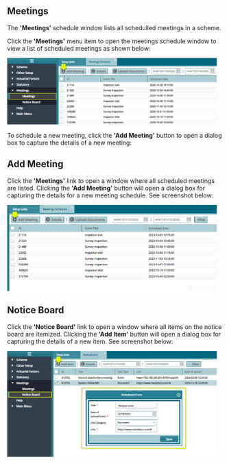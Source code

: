 ## Meetings

The **'Meetings'** schedule window lists all schedulled meetings in a scheme. 

Click the **'Meetings'** menu item to open the meetings schedule window
to view a list of scheduled meetings as shown below:

<img  alt="Meetings" width="97%" height="auto"  class="center"  src="../.vuepress/public/schemesetup/image121.png">  


To schedule a new meeting, click the **'Add Meeting'** button to open a
dialog box to capture the details of a new meeting:

## Add Meeting

Click the **'Meetings'** link to open a window where all scheduled
meetings are listed. Clicking the **'Add Meeting'** button will open a
dialog box for capturing the details for a new meeting schedule. See
screenshot below:

<img  alt="Add Meeting" width="97%" height="auto"  class="center"  src="../.vuepress/public/schemesetup/image122.png">  


## Notice Board

Click the **'Notice Board'** link to open a window where all items on
the notice board are itemized. Clicking the **'Add Item'** button will
open a dialog box for capturing the details of a new item. See
screenshot below:

<img  alt="'Notice Board'" width="97%" height="auto"  class="center"  src="../.vuepress/public/schemesetup/image123.png"> 